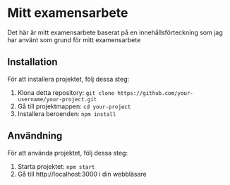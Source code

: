 # Mitt examensarbete

Det här är mitt examensarbete baserat på en innehållsförteckning som jag har använt som grund för mitt examensarbete

## Installation

För att installera projektet, följ dessa steg:

1. Klona detta repository: `git clone https://github.com/your-username/your-project.git`
2. Gå till projektmappen: `cd your-project`
3. Installera beroenden: `npm install`

## Användning

För att använda projektet, följ dessa steg:

1. Starta projektet: `npm start`
2. Gå till http://localhost:3000 i din webbläsare
